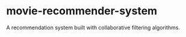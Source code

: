 #  movie-recommender-system
 A recommendation system built with collaborative filtering algorithms.
